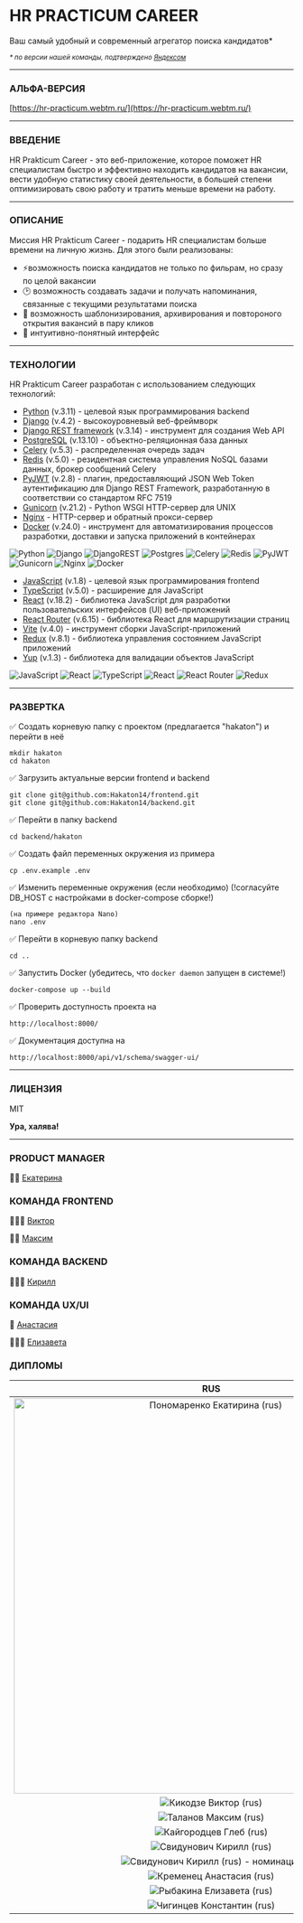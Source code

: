 # __HR PRACTICUM CAREER__

Ваш самый удобный и современный агрегатор поиска кандидатов*

<sup>_\* по версии нашей команды, подтверждено [Яндексом](https://github.com/Hakaton14#%D0%B4%D0%B8%D0%BF%D0%BB%D0%BE%D0%BC%D1%8B)_</sup>

___

### АЛЬФА-ВЕРСИЯ

[https://hr-praсtiсum.webtm.ru/](https://hr-practicum.webtm.ru/)

___

### ВВЕДЕНИЕ

HR Prakticum Career - это веб-приложение, которое поможет HR специалистам быстро и эффективно находить кандидатов на вакансии, вести удобную статистику своей деятельности, в большей степени оптимизировать свою работу и тратить меньше времени на работу.
___

### ОПИСАНИЕ

Миссия HR Prakticum Career - подарить HR специалистам больше времени на личную жизнь. Для этого были реализованы:
- ⚡️возможность поиска кандидатов не только по фильрам, но сразу по целой вакансии
- 🕑 возможность создавать задачи и получать напоминания, связанные с текущими результатами поиска
- 🔄 возможность шаблонизирования, архивирования и повтороного открытия вакансий в пару кликов
- 🫶 интуитивно-понятный интерфейс

___

### ТЕХНОЛОГИИ

HR Prakticum Career разработан с использованием следующих технологий:

- [Python] (v.3.11) - целевой язык программирования backend
- [Django] (v.4.2) - высокоуровневый веб-фреймворк
- [Django REST framework] (v.3.14) - инструмент для создания Web API
- [PostgreSQL] (v.13.10) - объектно-реляционная база данных
- [Celery] (v.5.3) - распределенная очередь задач
- [Redis] (v.5.0) - резидентная система управления NoSQL базами данных, брокер сообщений Celery
- [PyJWT] (v.2.8) - плагин, предоставляющий JSON Web Token аутентификацию для Django REST Framework, разработанную в соответствии со стандартом RFC 7519
- [Gunicorn] (v.21.2) - Python WSGI HTTP-сервер для UNIX
- [Nginx] - HTTP-сервер и обратный прокси-сервер
- [Docker] (v.24.0) - инструмент для автоматизирования процессов разработки, доставки и запуска приложений в контейнерах

![Python](https://img.shields.io/badge/python-3670A0?style=for-the-badge&logo=python&logoColor=ffdd54)
![Django](https://img.shields.io/badge/django-%23092E20.svg?style=for-the-badge&logo=django&logoColor=white)
![DjangoREST](https://img.shields.io/badge/DJANGO-REST-ff1709?style=for-the-badge&logo=django&logoColor=white&color=ff1709&labelColor=gray)
![Postgres](https://img.shields.io/badge/postgres-%23316192.svg?style=for-the-badge&logo=postgresql&logoColor=white)
![Celery](https://a11ybadges.com/badge?logo=celery)
![Redis](https://img.shields.io/badge/redis-%23DD0031.svg?style=for-the-badge&logo=redis&logoColor=white)
![PyJWT](https://img.shields.io/badge/JWT-black?style=for-the-badge&logo=JSON%20web%20tokens)
![Gunicorn](https://img.shields.io/badge/gunicorn-%298729.svg?style=for-the-badge&logo=gunicorn&logoColor=white)
![Nginx](https://img.shields.io/badge/nginx-%23009639.svg?style=for-the-badge&logo=nginx&logoColor=white)
![Docker](https://img.shields.io/badge/docker-%230db7ed.svg?style=for-the-badge&logo=docker&logoColor=white)

- [JavaScript] (v.1.8) - целевой язык программирования frontend
- [TypeScript] (v.5.0) - расширение для JavaScript
- [React] (v.18.2) - библиотека JavaScript для разработки пользовательских интерфейсов (UI) веб-приложений
- [React Router] (v.6.15) - библиотека React для маршрутизации страниц
- [Vite] (v.4.0) - инструмент сборки JavaScript-приложений
- [Redux] (v.8.1) - библиотека  управления состоянием JavaScript приложений
- [Yup] (v.1.3) - библиотека для валидации объектов JavaScript

![JavaScript](https://img.shields.io/badge/javascript-%23323330.svg?style=for-the-badge&logo=javascript&logoColor=%23F7DF1E) ![React](https://img.shields.io/badge/react-%2320232a.svg?style=for-the-badge&logo=react&logoColor=%2361DAFB)
![TypeScript](https://img.shields.io/badge/typescript-%23007ACC.svg?style=for-the-badge&logo=typescript&logoColor=white)
![React](https://img.shields.io/badge/react-%2320232a.svg?style=for-the-badge&logo=react&logoColor=%2361DAFB)
![React Router](https://img.shields.io/badge/React_Router-CA4245?style=for-the-badge&logo=react-router&logoColor=white)
![Redux](https://img.shields.io/badge/redux-%23593d88.svg?style=for-the-badge&logo=redux&logoColor=white)

___


### РАЗВЕРТКА

✅ Создать корневую папку с проектом (предлагается "hakaton") и перейти в неё

```
mkdir hakaton
cd hakaton
```

✅ Загрузить актуальные версии frontend и backend

```
git clone git@github.com:Hakaton14/frontend.git
git clone git@github.com:Hakaton14/backend.git
```

✅ Перейти в папку backend

```
cd backend/hakaton
```

✅ Создать файл переменных окружения из примера

```
cp .env.example .env
```

✅ Изменить переменные окружения (если необходимо) (!согласуйте DB_HOST с настройками в docker-compose сборке!)
```
(на примере редактора Nano)
nano .env
```

✅ Перейти в корневую папку backend
```
cd ..
```

✅ Запустить Docker (убедитесь, что `docker daemon` запущен в системе!)

```
docker-compose up --build
```

✅ Проверить доступность проекта на

```
http://localhost:8000/
```

✅ Документация доступна на

```
http://localhost:8000/api/v1/schema/swagger-ui/
```

___

### ЛИЦЕНЗИЯ

MIT

**Ура, халява!**

___

### PRODUCT MANAGER

🙋‍♀️ [Екатерина]

### КОМАНДА FRONTEND

🧙🏻‍♂️ [Виктор]

🦹‍♀️ [Максим]

### КОМАНДА BACKEND

🦸🏻‍♂️ [Кирилл]

### КОМАНДА UX/UI

🎨 [Анастасия]

👩🏻‍🏫 [Елизавета]

### ДИПЛОМЫ

| RUS | ENG |
|:-------------------------:|:-------------------------:|
|<img width="700" alt="Пономаренко Екатирина (rus)" src="https://github.com/Hakaton14/.github/assets/36377190/7e280d06-cd9c-4459-9774-c73eedc18613">  |  <img width="700" alt="Пономаренко Екатирина (eng)" src="https://github.com/Hakaton14/.github/assets/36377190/658f2b26-413a-4b6f-a2fe-fa8eec9ac9c6">|
| ![Кикодзе Виктор (rus)](https://github.com/Hakaton14/.github/assets/36377190/fd6881f2-8a00-4f0c-907f-9039077e9a25) | ![Кикодзе Виктор (eng)](https://github.com/Hakaton14/.github/assets/36377190/84e0e4fa-f81c-4da4-a8f3-16d3dcaab187) |
| ![Таланов Максим (rus)](https://github.com/Hakaton14/.github/assets/36377190/cd5f8db0-1cb7-405b-9586-010bbdfa0591) | ![Таланов Максим (eng)](https://github.com/Hakaton14/.github/assets/36377190/615dd970-d2d3-4477-a7eb-0a238f9d6fca) |
| ![Кайгородцев Глеб (rus)](https://github.com/Hakaton14/.github/assets/36377190/3caa2a57-7d26-46c2-9196-9daf448c4c46) | ![Кайгородцев Глеб (eng)](https://github.com/Hakaton14/.github/assets/36377190/678ce919-3156-4d82-8d51-c9864cfb7ec5) |
| ![Свидунович Кирилл (rus)](https://github.com/Hakaton14/.github/assets/36377190/5dac64b3-7032-43fc-93b8-0a5764849c36) | ![Свидунович Кирилл (eng)](https://github.com/Hakaton14/.github/assets/36377190/415eedc5-e7f4-4133-abdd-82e4f34da6ee) |
| ![Свидунович Кирилл (rus) - номинация](https://github.com/Hakaton14/.github/assets/36377190/4ffbf77b-2112-4bc6-a6cb-22bc0201c984) | ![Свидунович Кирилл (eng) - номинация](https://github.com/Hakaton14/.github/assets/36377190/8106f4e2-8d83-43cf-8530-02b6e1245368) |
| ![Кременец Анастасия (rus)](https://github.com/Hakaton14/.github/assets/36377190/c47c1601-59c8-4e61-a964-e121c0a8405c) | ![Кременец Анастасия (eng)](https://github.com/Hakaton14/.github/assets/36377190/edc05e86-cb4a-4c66-bdb2-522b5e3fe8ac) |
| ![Рыбакина Елизавета (rus)](https://github.com/Hakaton14/.github/assets/36377190/b939acd5-9a5d-43d6-a7a0-5700a5a97174) | ![Рыбакина Елизавета (eng)](https://github.com/Hakaton14/.github/assets/36377190/30d87031-1cb0-46cc-9d74-0818a58b0dac) |
| ![Чигинцев Константин (rus)](https://github.com/Hakaton14/.github/assets/36377190/38d32e13-271f-48cb-8cdb-83dc59317889) | ![Чигинцев Константин (eng)](https://github.com/Hakaton14/.github/assets/36377190/7e829679-dd33-4b19-867c-1f2a0d7bfed5) |


[Екатерина]: <https://t.me/Katti_po/>
[Виктор]: <https://github.com/vitland/>
[Максим]: <https://github.com/maxtalanov/>
[Кирилл]: <https://github.com/TheSuncatcher222/>
[Анастасия]: <https://behance.net/Anastasia_Kremenets/>
[Елизавета]: <https://behance.net/lisadidntlie/>

[Python]: <https://www.python.org/>
[Django]: <https://www.djangoproject.com/>
[Django REST framework]: <https://www.django-rest-framework.org/>
[PostgreSQL]: <https://www.postgresql.org/>
[Celery]: <https://docs.celeryq.dev/en/stable/>
[Redis]: <https://redis.io/>
[PyJWT]: <https://pyjwt.readthedocs.io/en/latest/>
[Gunicorn]: <https://gunicorn.org/>
[Nginx]: <https://nginx.org/en/>
[Docker]: <https://www.docker.com/>

[JavaScript]: <https://www.javascript.com/>
[TypeScript]: <https://www.typescriptlang.org/>
[React]: <https://react.dev/>
[React Router]: <https://reactrouter.com/en/main/>
[Vite]: <https://vitejs.dev/>
[Redux]: <https://redux.js.org/>
[Yup]: <https://github.com/jquense/yup>

